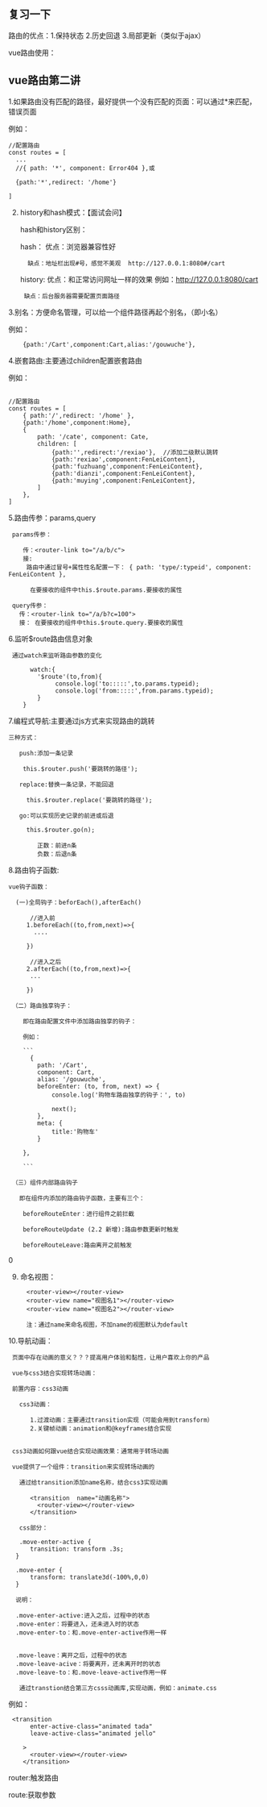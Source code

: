 ## 复习一下

  路由的优点：1.保持状态 2.历史回退 3.局部更新（类似于ajax）

  vue路由使用：


## vue路由第二讲

  1.如果路由没有匹配的路径，最好提供一个没有匹配的页面：可以通过*来匹配，错误页面

  例如：

  ```
//配置路由
const routes = [
    ...
    //{ path: '*', component: Error404 },或

    {path:'*',redirect: '/home'}
    
]

  ```

  2. history和hash模式：【面试会问】

      hash和history区别：

        hash：
           优点：浏览器兼容性好

           缺点：地址栏出现#号，感觉不美观  http://127.0.0.1:8080#/cart

        history:
          优点：和正常访问网址一样的效果  例如：http://127.0.0.1:8080/cart

          缺点：后台服务器需要配置页面路径

  3.别名：方便命名管理，可以给一个组件路径再起个别名，（即小名）

例如：

```
    {path:'/Cart',component:Cart,alias:'/gouwuche'},

```


  4.嵌套路由:主要通过children配置嵌套路由

例如：
```

//配置路由
const routes = [
    { path:'/',redirect: '/home' },
    {path:'/home',component:Home},
    {
        path: '/cate', component: Cate,
        children: [
            {path:'',redirect:'/rexiao'},  //添加二级默认跳转
            {path:'rexiao',component:FenLeiContent},
            {path:'fuzhuang',component:FenLeiContent},
            {path:'dianzi',component:FenLeiContent},
            {path:'muying',component:FenLeiContent},
        ]
    },
]

``` 


  5.路由传参：params,query

     params传参：

        传：<router-link to="/a/b/c">
        接:
         路由中通过冒号+属性性名配置一下： { path: 'type/:typeid', component: FenLeiContent },
   
          在要接收的组件中this.$route.params.要接收的属性

     query传参：
       传：<router-link to="/a/b?c=100">
       接： 在要接收的组件中this.$route.query.要接收的属性


  6.监听$route路由信息对象

     通过watch来监听路由参数的变化 
```
      watch:{
        '$route'(to,from){
             console.log('to:::::',to.params.typeid);
             console.log('from:::::',from.params.typeid);
        }
    }

```

  7.编程式导航:主要通过js方式来实现路由的跳转

    三种方式：

       push:添加一条记录
 
        this.$router.push('要跳转的路径');

       replace:替换一条记录，不能回退

         this.$router.replace('要跳转的路径');

       go:可以实现历史记录的前进或后退

         this.$router.go(n);

            正数：前进n条
            负数：后退n条

    

 

  8.路由钩子函数:

    vue钩子函数：
       
      (一)全局钩子：beforEach(),afterEach()

          //进入前
         1.beforeEach((to,from,next)=>{
           ....

         })

          //进入之后
         2.afterEach((to,from,next)=>{
          ...

         })

     （二）路由独享钩子：

        即在路由配置文件中添加路由独享的钩子：

        例如：

        ```
          {
            path: '/Cart',
            component: Cart,
            alias: '/gouwuche',
            beforeEnter: (to, from, next) => {
                console.log('购物车路由独享的钩子：', to)
                
                next();
            },
            meta: {
                title:'购物车'
            }

        },

        ```

     （三）组件内部路由钩子

       即在组件内添加的路由钩子函数，主要有三个：

        beforeRouteEnter：进行组件之前拦截

        beforeRouteUpdate (2.2 新增):路由参数更新时触发

        beforeRouteLeave:路由离开之前触发


0


  9. 命名视图：

```
     <router-view></router-view>
     <router-view name="视图名1"></router-view>
     <router-view name="视图名2"></router-view>

     注：通过name来命名视图，不加name的视图默认为default

```


  10.导航动画：

     页面中存在动画的意义？？？提高用户体验和黏性，让用户喜欢上你的产品

     vue与css3结合实现转场动画：
    
     前置内容：css3动画

       css3动画：

          1.过渡动画：主要通过transition实现（可能会用到transform）
          2.关键帧动画：animation和@keyframes结合实现


     css3动画如何跟vue结合实现动画效果：通常用于转场动画

     vue提供了一个组件：transition来实现转场动画的

       通过给transition添加name名称，结合css3实现动画

          <transition  name="动画名称">
            <router-view></router-view>
          </transition>

       css部分：

       .move-enter-active {
          transition: transform .3s;
      }

      .move-enter {
          transform: translate3d(-100%,0,0)
      }

      说明：

      .move-enter-active:进入之后，过程中的状态
      .move-enter：将要进入，还未进入时的状态
      .move-enter-to：和.move-enter-active作用一样


      .move-leave：离开之后，过程中的状态
      .move-leave-acive：将要离开，还未离开时的状态
      .move-leave-to：和.move-leave-active作用一样
       
       通过transtion结合第三方csss动画库,实现动画，例如：animate.css

例如：

```
 <transition 
      enter-active-class="animated tada"
      leave-active-class="animated jello"
    
    >
      <router-view></router-view>
    </transition>

```




 router:触发路由
 
 route:获取参数
